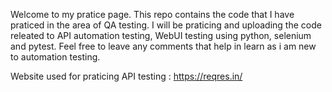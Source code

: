 Welcome to my pratice page. This repo contains the code that I have praticed in the area of QA testing. 
I will be praticing and uploading the code releated to API automation testing, WebUI testing using python, selenium and pytest.
Feel free to leave any comments that help in learn as i am new to automation testing. 

Website used for praticing API testing : https://reqres.in/
